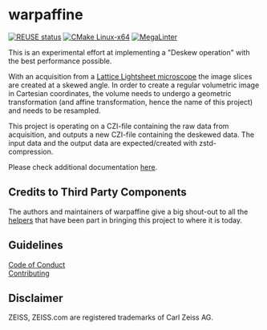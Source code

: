 # warpaffine

[![REUSE status](https://api.reuse.software/badge/github.com/ZEISS/libczi)](https://api.reuse.software/info/github.com/ZEISS/warpaffine)
[![CMake Linux-x64](https://github.com/ZEISS/warpaffine/actions/workflows/cmake_linux_x64.yml/badge.svg?branch=main&event=push)](https://github.com/ZEISS/warpaffine/actions/workflows/cmake_linux_x64)
[![MegaLinter](https://github.com/ZEISS/warpaffine/actions/workflows/mega-linter.yml/badge.svg?branch=main&event=push)](https://github.com/ZEISS/warpaffine/actions/workflows/mega-linter.yml)

This is an experimental effort at implementing a "Deskew operation" with the best performance possible.


With an acquisition from a [Lattice Lightsheet microscope](https://www.zeiss.com/microscopy/en/products/light-microscopes/light-sheet-microscopes/lattice-lightsheet-7.html) the image slices are created at a skewed angle. 
In order to create a regular volumetric image in Cartesian coordinates, the volume needs to undergo a geometric transformation (and affine transformation, hence the name of this project)
and needs to be resampled.


This project is operating on a CZI-file containing the raw data from acquisition, and outputs a new CZI-file containing the deskewed data.
The input data and the output data are expected/created with zstd-compression.

Please check additional documentation [here](documentation/documentation.md).

## Credits to Third Party Components
The authors and maintainers of warpaffine give a big shout-out to all the [helpers](./THIRD_PARTY_LICENSES.txt) that have been part in bringing this project to where it is today.

## Guidelines
[Code of Conduct](./CODE_OF_CONDUCT.md)  
[Contributing](./CONTRIBUTING.md)

## Disclaimer
ZEISS, ZEISS.com are registered trademarks of Carl Zeiss AG.
